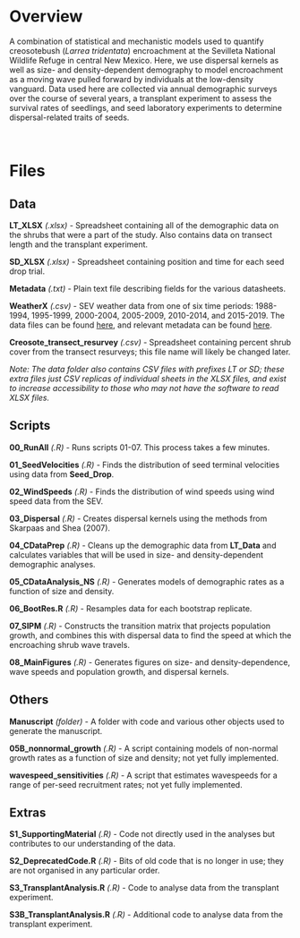 # Overview

A combination of statistical and mechanistic models used to quantify creosotebush (*Larrea tridentata*) encroachment at the Sevilleta National Wildlife Refuge in central New Mexico. Here, we use dispersal kernels as well as size- and density-dependent demography to model encroachment as a moving wave pulled forward by individuals at the low-density vanguard. Data used here are collected via annual demographic surveys over the course of several years, a transplant experiment to assess the survival rates of seedlings, and seed laboratory experiments to determine dispersal-related traits of seeds.

<br/>

# Files

## Data

**LT_XLSX** *(.xlsx)* - Spreadsheet containing all of the demographic data on the shrubs that were a part of the study. Also contains data on transect length and the transplant experiment.

**SD_XLSX** *(.xlsx)* - Spreadsheet containing position and time for each seed drop trial.

**Metadata** *(.txt)* - Plain text file describing fields for the various datasheets.

**WeatherX** *(.csv)* - SEV weather data from one of six time periods: 1988-1994, 1995-1999, 2000-2004, 2005-2009, 2010-2014, and 2015-2019. The data files can be found [here](https://portal.edirepository.org/nis/mapbrowse?packageid=knb-lter-sev.1.14), and relevant metadata can be found [here](https://portal.edirepository.org/nis/metadataviewer?packageid=knb-lter-sev.1.14).

**Creosote_transect_resurvey** *(.csv)* - Spreadsheet containing percent shrub cover from the transect resurveys; this file name will likely be changed later.

*Note: The data folder also contains CSV files with prefixes LT or SD; these extra files just CSV replicas of individual sheets in the XLSX files, and exist to increase accessibility to those who may not have the software to read XLSX files.*

## Scripts

**00_RunAll** *(.R)* - Runs scripts 01-07. This process takes a few minutes.

**01_SeedVelocities** *(.R)* - Finds the distribution of seed terminal velocities using data from **Seed_Drop**.

**02_WindSpeeds** *(.R)* - Finds the distribution of wind speeds using wind speed data from the SEV.

**03_Dispersal** *(.R)* - Creates dispersal kernels using the methods from Skarpaas and Shea (2007).

**04_CDataPrep** *(.R)* - Cleans up the demographic data from **LT_Data** and calculates variables that will be used in size- and density-dependent demographic analyses.

**05_CDataAnalysis_NS** *(.R)* - Generates models of demographic rates as a function of size and density.

**06_BootRes.R** *(.R)* - Resamples data for each bootstrap replicate.

**07_SIPM** *(.R)* - Constructs the transition matrix that projects population growth, and combines this with dispersal data to find the speed at which the encroaching shrub wave travels.

**08_MainFigures** *(.R)* - Generates figures on size- and density-dependence, wave speeds and population growth, and dispersal kernels.

## Others

**Manuscript** *(folder)* - A folder with code and various other objects used to generate the manuscript.

**05B_nonnormal_growth** *(.R)* - A script containing models of non-normal growth rates as a function of size and density; not yet fully implemented.

**wavespeed_sensitivities** *(.R)* - A script that estimates wavespeeds for a range of per-seed recruitment rates; not yet fully implemented.

## Extras

**S1_SupportingMaterial** *(.R)* - Code not directly used in the analyses but contributes to our understanding of the data.

**S2_DeprecatedCode.R** *(.R)* - Bits of old code that is no longer in use; they are not organised in any particular order.

**S3_TransplantAnalysis.R** *(.R)* - Code to analyse data from the transplant experiment.

**S3B_TransplantAnalysis.R** *(.R)* - Additional code to analyse data from the transplant experiment.
